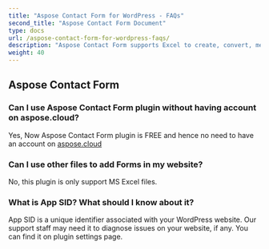 ```yaml
---
title: "Aspose Contact Form for WordPress - FAQs"
second_title: "Aspose Contact Form Document"
type: docs
url: /aspose-contact-form-for-wordpress-faqs/
description: "Aspose Contact Form supports Excel to create, convert, merge, split, protected, inner object operation, and so on."
weight: 40
---
```


## Aspose Contact Form
### Can I use Aspose Contact Form plugin without having account on aspose.cloud?
Yes, Now Aspose Contact Form plugin is FREE and hence no need to have an account on [aspose.cloud](https://www.aspose.cloud/)
### Can I use other files to add Forms in my website?
No, this plugin is only support MS Excel files.
### What is App SID? What should I know about it?
App SID is a unique identifier associated with your WordPress website. Our support staff may need it to diagnose issues on your website, if any. You can find it on plugin settings page.
